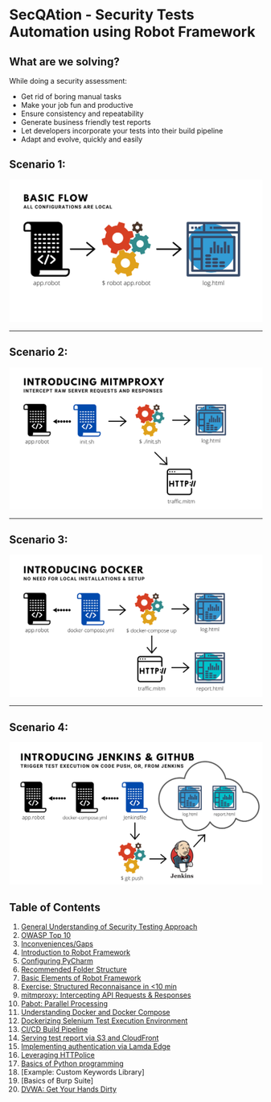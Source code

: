 # SecQAtion - Security Tests Automation using Robot Framework

## What are we solving?

While doing a security assessment:
* Get rid of boring manual tasks
* Make your job fun and productive
* Ensure consistency and repeatability
* Generate business friendly test reports
* Let developers incorporate your tests into their build pipeline
* Adapt and evolve, quickly and easily

## Scenario 1:

![Basic Flow](image/basicFlow.svg)

---

## Scenario 2:

![Mitmproxy](image/mitmproxy.svg)

---

## Scenario 3:

![Docker](image/docker.svg)

---

## Scenario 4:

![Jenkins and GitHub](image/jenkinsAndGitHub.svg)

## Table of Contents

1. [General Understanding of Security Testing Approach](section1/README.md)
2. [OWASP Top 10](section2/README.md)
3. [Inconveniences/Gaps](section3/README.md)
4. [Introduction to Robot Framework](section4/README.md)
5. [Configuring PyCharm](section5/README.md)
6. [Recommended Folder Structure](section6/README.md)
7. [Basic Elements of Robot Framework](section7/README.md)
8. [Exercise: Structured Reconnaisance in <10 min](section8/README.md)
9. [mitmproxy: Intercepting API Requests & Responses](section9/README.md)
10. [Pabot: Parallel Processing](section10/README.md)
11. [Understanding Docker and Docker Compose](section11/README.md)
12. [Dockerizing Selenium Test Execution Environment](section12/README.md)
13. [CI/CD Build Pipeline](section13/README.md)
14. [Serving test report via S3 and CloudFront](section14/README.md)
15. [Implementing authentication via Lamda Edge](section15/README.md)
16. [Leveraging HTTPolice](section16/README.md)
17. [Basics of Python programming](section17/README.md)
18. [Example: Custom Keywords Library]
19. [Basics of Burp Suite]
20. [DVWA: Get Your Hands Dirty](section20/README.md)
